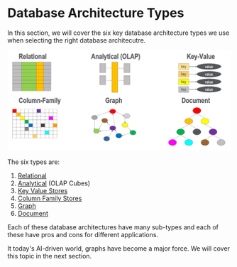 # Database Architecture Types

In this section, we will cover the six key database architecture
types we use when selecting the right database architecutre.

![](../img/six-db-types.png)

The six types are:

1. [Relational](./01-relational.md)
2. [Analytical](./02-analytical.md) (OLAP Cubes)
3. [Key Value Stores](./03-key-value.md)
4. [Column Family Stores](./04-column-family.md)
5. [Graph](./05-graph.md)
6. [Document](./06-document.md)

Each of these database architectures have many sub-types
and each of these have pros and cons for different applications.

It today's AI-driven world, graphs have become a major force.
We will cover this topic in the next section.

